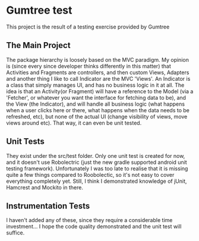 # Gumtree test
This project is the result of a testing exercise provided by Gumtree

## The Main Project

The package hierarchy is loosely based on the MVC paradigm. My opinion is (since every since developer thinks
differently in this matter) that Activities and Fragments are controllers, and then custom Views, Adapters
and another thing I like to call Indicator are the MVC 'Views'. An Indicator is a class that simply manages
UI, and has no business logic in it at all. The idea is that an Activity(or Fragment) will have a reference
to the Model (via a 'Fetcher', or whatever you want the interface for fetching data to be), and the View 
(the Indicator), and will handle all business logic (what happens when a user clicks here or there, what happens when the
data needs to be refreshed, etc), but none of the actual UI (change visibility of views, move views around etc).
That way, it can even be unit tested.
 
## Unit Tests
 
They exist under the src/test folder. Only one unit test is created for now, and it doesn't use Robolectric (just the new 
gradle supported android unit testing framework). Unfortunately I was too late to realise that it is missing
quite a few things compared to Roobolectic, so it's not easy to cover everything completely yet. Still, I think I demonstrated knowledge
of jUnit, Hamcrest and Mockito in there.
 
## Instrumentation Tests

I haven't added any of these, since they require a considerable time investment... I hope the code quality
demonstrated and the unit test will suffice.